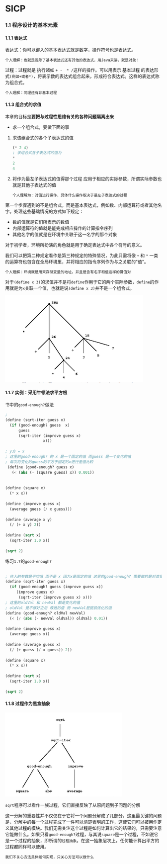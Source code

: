 # SICP
### 1.1 程序设计的基本元素

#### 1.1.1 表达式

表达式：你可以键入的基本表达式就是数字，操作符号也是表达式。

`个人理解：也就是说除了基本表达式还有其他的表达式，用Java来讲，就是对象！`

过程：过程就是 执行诸如 `+ -  * /`这样的操作。可以用表示 基本过程 的表达形式`(例如+或者*)`，将表示数的表达式组合起来，形成符合表达式。这样的表达式称为组合式。

`个人理解：同理还有非基本过程`

#### 1.1.3 组合式的求值

本章的目标是**要把与过程性思维有关的各种问题隔离出来**

- 求一个组合式，要做下面的事

1. 求该组合式的各个子表达式的值

   ```lisp
   (* 2 4)
   ; 该组合式各子表达式的值为
   *
   2
   4
   ```

2. 将作为最左子表达式的值得那个过程 应用于相应的实际参数，所谓实际参数也就是其他子表达式的值

   `个人理解为：对值进行操作，具体什么操作取决于最左子表达式的过程`

第一个步骤遇到的不是组合式，而是基本表达式，例如数、内部运算符或者其他名字。处理这些基础情况的方式如下规定：

- 数的值就是它们所表示的数值
- 内部运算符的值就是能完成相应操作的计算指令序列
- 其他名字的值就是在环境中关联于这一名字的那个对象

对于初学者，环境所扮演的角色就是用于确定表达式中各个符号的意义。

我们可以把第二种规定看作是第三种规定的特殊情况，为此只需将像 `+` 和 `*` 一类的运算符也包含在全局环境里，并将相应的指令序列作为与之关联的"值"。

`个人理解：环境就是用来存储变量的地址，并且是含有名字和值这样的键值对`

对于`(define x 3)`的求值并不是将`define`作用于它的两个实际参数，`define`的作用就是为`x`关联一个值，也就是说`(define x 3)`并不是一个组合式。

![image-20200519095549982](assets/image-20200519095549982.png)

#### 1.1.7 实例：采用牛顿法求平方根

书中的`good-enough?`做法

```lisp
;
(define (sqrt-iter guess x)
  (if (good-enough? guess  x)
      guess
      (sqrt-iter (improve guess x)
                 x)))

; y方 = x
; 这里的good-enough? 的 x 是一个固定的值 而guess 是一个变化的值
; 每次将变化的guess的平方于固定的x进行差值比较
 (define (good-enough? guess x)
   (< (abs (- (square guess) x)) 0.001))


(define (square x)
  (* x x))

(define (improve guess x)
  (average guess (/ x guess)))

(define (average x y)
  (/ (+ x y) 2))

(define (sqrt x)
  (sqrt-iter 1.0 x))

(sqrt 2)
```

练习`1.7`的`good-enough?`

```lisp

; 传入的参数是平均值 而不是 x 因为x是固定的值 这里的good-enough? 需要做的是对改变的值得比较
(define (sqrt-iter guess x)
  (if (good-enough? guess (improve guess x))
     (improve guess x)
      (sqrt-iter (improve guess x) x)))
; 这里的oldVal 和 newVal 都是变化的值
; oldVal 是不够好之后 改进的值 而 newVal是提前优化的值
(define (good-enough? oldVal newVal)
  (< (/ (abs (- newVal oldVal)) oldVal) 0.01))

(define (improve guess x)
  (average guess x))

(define (average guess x)
  (/ (+ guess (/ x guess)) 2))

(define (square x)
  (* x x))

(define (sqrt x)
  (sqrt-iter 1.0 x))

(sqrt 2)
```

#### 1.1.8 过程作为黑盒抽象

![image-20200519155700468](assets/image-20200519155700468.png)

`sqrt`程序可以看作一族过程，它们直接反映了从原问题到子问题的分解

这一分解的重要性并不仅仅在于它将一个问题分解成了几部分，这里最关键的问题是，分解中的每一个过程完成了一件可以清楚表明的工作，这使它们可以被用作定义其他过程的模块。我们无需关注这个过程是如何计算出它的结果的，只需要注意它能做什么。如果只看`good-enough?`过程，与其说`square`是一个过程，不如说它是一个过程的抽象，即所谓的`过程抽象`。在这一抽象层次上，任何能计算出平方的过程都同样可以使用。

`我们不关心方法具体如何实现，只关心方法可以做什么`